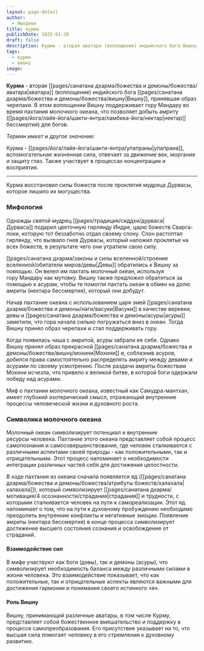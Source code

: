 ```yaml
---
layout: page-detail
author:
  - Яшодеви
title: курма
publishDate: 2025-01-28
draft: false
description: Курма - вторая аватара (воплощение) индийского бога Вишну, принявшая образ черепахи. В этом воплощении Вишну поддерживает гору Мандару во время пахтания молочного океана, что позволяет добыть амриту (нектар бессмертия) для богов. Курма символизирует защиту и поддержку, а также играет важную роль в восстановлении силы божеств после проклятия мудреца Дурвасы, которое лишило их могущества.
tags:
  - курма
  - вишну
image:
---
```

**Курма** - вторая [[pages/санатана дхарма/божества и демоны/божества/аватара|аватара]] (воплощение) индийского бога [[pages/санатана дхарма/божества и демоны/божества/вишну|Вишну]], принявшая образ черепахи. В этом воплощении Вишну поддерживает гору Мандару во время пахтания молочного океана, что позволяет добыть амриту ([[pages/йога/лайя-йога/шакти-янтра/ламбика-йога/нектар|нектар]] бессмертия) для богов. 

*Термин имеет и другое значение:*

Курма - [[pages/йога/лайя-йога/шакти-янтра/упапраны|упапрана]], вспомогательная жизненная сила, отвечает за движение век, моргание и защиту глаз. Также участвует в процессах концентрации и восприятия.

---
Курма восстановил силы божеств после проклятия мудреца Дурвасы, которое лишило их могущества.

### Мифология
Однажды святой мудрец [[pages/традиция/сиддхи/дурваса|Дурваса]] подарил цветочную гирлянду Индре, царю божеств Сварга-локи, которую тот беззаботно отдал своему слону. Слон растоптал гирлянду, что вызвало гнев Дурвасы, который наложил проклятье на всех божеств, в результате чего они утратили свою силу.

[[pages/санатана дхарма/законы и силы вселенной/строение вселенной/обитатели миров/девы|Девы]] обратились к Вишну за помощью. Он велел им пахтать молочный океан, используя гору Мандару как мутовку. Вишну также предложил обратиться за помощью к асурам, чтобы те помогли пахтать океан в обмен на долю амриты (нектара бессмертия), который они добудут.

Начав пахтание океана с использованием царя змей [[pages/санатана дхарма/божества и демоны/наги/васуки|Васуки]] в качестве веревки, девы и [[pages/санатана дхарма/божества и демоны/асуры|асуры]] заметили, что гора начала сильно погружаться вниз в океан. Тогда Вишну принял образ черепахи и стал поддерживать гору.

Когда появилась чаша с амритой, асуры забрали ее себе. Однако Вишну принял образ прекрасной [[pages/санатана дхарма/божества и демоны/божества/вишну/мохини|Мохини]] и, соблазнив асуров, добился права самостоятельно распределять амриту между девами и асурами по своему усмотрению. После раздачи амриты божествам Мохини исчезла, что привело к великой битве, в которой боги одержали победу над асурами.

Миф о пахтании молочного океана, известный как Самудра-мантхан, имеет глубокий эзотерический смысл, отражающий внутренние процессы человеческой жизни и духовного роста.

### Символика молочного океана

Молочный океан символизирует потенциал и внутренние ресурсы человека. Пахтание этого океана представляет собой процесс самопознания и самосовершенствования, где человек сталкивается с различными аспектами своей природы - как положительными, так и отрицательными. Этот процесс напоминает о необходимости интеграции различных частей себя для достижения целостности.

В ходе пахтания из океана сначала появляется яд ([[pages/санатана дхарма/божества и демоны/божества/атрибуты божеств/халахала|халахала]]), который символизирует [[pages/санатана дхарма/мотивация/4 осознанности/страдания|страдания]] и трудности, с которыми сталкивается человек на пути к самореализации. Этот яд напоминает о том, что на пути к духовному пробуждению необходимо преодолеть внутренние конфликты и негативные эмоции. Появление амриты (нектара бессмертия) в конце процесса символизирует достижение высшего состояния сознания и освобождение от страданий.

#### Взаимодействие сил
В мифе участвуют как боги (дэвы), так и демоны (асуры), что символизирует необходимость баланса между различными силами в жизни человека. Это взаимодействие показывает, что как положительные, так и отрицательные аспекты являются важными для достижения гармонии и понимания своего истинного «я».

#### Роль Вишну
Вишну, принимающий различные аватары, в том числе Курму, представляет собой божественное вмешательство и поддержку в процессе самопреобразования. Его присутствие указывает на то, что высшая сила помогает человеку в его стремлении к духовному развитию.